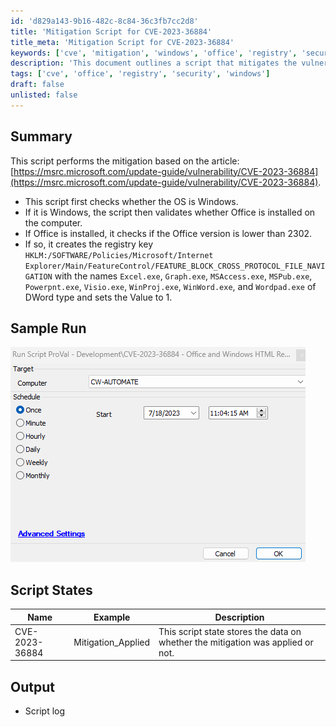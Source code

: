 ```yaml
---
id: 'd829a143-9b16-482c-8c84-36c3fb7cc2d8'
title: 'Mitigation Script for CVE-2023-36884'
title_meta: 'Mitigation Script for CVE-2023-36884'
keywords: ['cve', 'mitigation', 'windows', 'office', 'registry', 'security']
description: 'This document outlines a script that mitigates the vulnerability CVE-2023-36884 by checking the operating system and Office version, and applying necessary registry changes if conditions are met.'
tags: ['cve', 'office', 'registry', 'security', 'windows']
draft: false
unlisted: false
---
```


## Summary

This script performs the mitigation based on the article:  
[https://msrc.microsoft.com/update-guide/vulnerability/CVE-2023-36884](https://msrc.microsoft.com/update-guide/vulnerability/CVE-2023-36884).

- This script first checks whether the OS is Windows.
- If it is Windows, the script then validates whether Office is installed on the computer.
- If Office is installed, it checks if the Office version is lower than 2302.
- If so, it creates the registry key `HKLM:/SOFTWARE/Policies/Microsoft/Internet Explorer/Main/FeatureControl/FEATURE_BLOCK_CROSS_PROTOCOL_FILE_NAVIGATION` with the names `Excel.exe`, `Graph.exe`, `MSAccess.exe`, `MSPub.exe`, `Powerpnt.exe`, `Visio.exe`, `WinProj.exe`, `WinWord.exe`, and `Wordpad.exe` of DWord type and sets the Value to 1.

## Sample Run

![Sample Run](../../../static/img/CVE-2023-36884---HTML-Remote-Code-Execution-Vulnerability-Autofix/image_1.png)

## Script States

| Name                | Example            | Description                                                             |
|---------------------|--------------------|-------------------------------------------------------------------------|
| CVE-2023-36884      | Mitigation_Applied  | This script state stores the data on whether the mitigation was applied or not. |

## Output

- Script log
